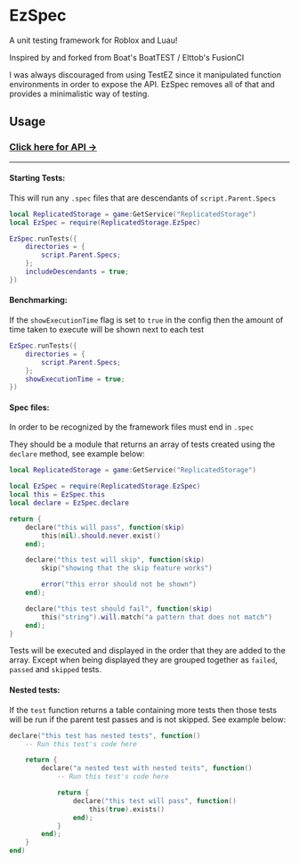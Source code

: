 # EzSpec
A unit testing framework for Roblox and Luau!

Inspired by and forked from Boat's BoatTEST / Elttob's FusionCI

I was always discouraged from using TestEZ since it manipulated function environments in order to expose the API. EzSpec removes all of that and provides a minimalistic way of testing.

## Usage

### [Click here for API →](API.md)

---

#### Starting Tests:
This will run any `.spec` files that are descendants of `script.Parent.Specs`

```lua
local ReplicatedStorage = game:GetService("ReplicatedStorage")
local EzSpec = require(ReplicatedStorage.EzSpec)

EzSpec.runTests({
	directories = {
		script.Parent.Specs;
	};
	includeDescendants = true;
})
```

#### Benchmarking:

If the `showExecutionTime` flag is set to `true` in the config then the amount of time taken to execute will be shown next to each test
```lua
EzSpec.runTests({
	directories = {
		script.Parent.Specs;
	};
	showExecutionTime = true;
})
```

#### Spec files:
In order to be recognized by the framework files must end in `.spec`

They should be a module that returns an array of tests created using the `declare` method, see example below:
```lua
local ReplicatedStorage = game:GetService("ReplicatedStorage")

local EzSpec = require(ReplicatedStorage.EzSpec)
local this = EzSpec.this
local declare = EzSpec.declare

return {
	declare("this will pass", function(skip)
		this(nil).should.never.exist()
	end);

	declare("this test will skip", function(skip)
		skip("showing that the skip feature works")

		error("this error should not be shown")
	end);

	declare("this test should fail", function(skip)
		this("string").will.match("a pattern that does not match")
	end);
}
```
Tests will be executed and displayed in the order that they are added to the array. Except when being displayed they are grouped together as `failed`, `passed` and `skipped` tests.

#### Nested tests:
If the `test` function returns a table containing more tests then those tests will be run if the parent test passes and is not skipped.
See example below:

```lua
declare("this test has nested tests", function()
	-- Run this test's code here

	return {
		declare("a nested test with nested tests", function()
			-- Run this test's code here

			return {
				declare("this test will pass", function()
					this(true).exists()
				end);
			}
		end);
	}
end)
```